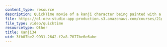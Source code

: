 ```yaml
---
content_type: resource
description: QuickTime movie of a kanji character being painted with a brush.
file: https://ol-ocw-studio-app-production.s3.amazonaws.com/courses/21g-504-japanese-iv-spring-2009/3fb07be299312642f2a87077be6e6abe_Kanji34.mov
file_type: video/quicktime
resourcetype: Other
title: Kanji34
uid: 3fb07be2-9931-2642-f2a8-7077be6e6abe
---
```

